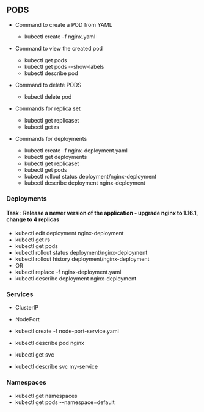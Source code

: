 ## PODS
- Command to create a POD from YAML
    * kubectl create -f nginx.yaml 

- Command to view the created pod
  - kubectl get pods
  - kubectl get pods --show-labels
  - kubectl describe pod <pod-name>
- Command to delete PODS
  - kubectl delete pod <pod-name>
- Commands for replica set
  - kubectl get replicaset
  - kubectl get rs
- Commands for deployments
  - kubectl create -f nginx-deployment.yaml
  - kubectl get deployments
  - kubectl get replicaset
  - kubectl get pods
  - kubectl rollout status deployment/nginx-deployment
  - kubectl describe deployment nginx-deployment

### Deployments
#### Task : Release a newer version of the application - upgrade nginx to 1.16.1, change to 4 replicas

- kubectl edit deployment nginx-deployment
- kubectl get rs
- kubectl get pods
- kubectl rollout status deployment/nginx-deployment
- kubectl rollout history deployment/nginx-deployment
- OR
- kubectl replace -f nginx-deployment.yaml
- kubectl describe deployment nginx-deployment

### Services 
- ClusterIP

- NodePort
- kubectl create -f node-port-service.yaml
- kubectl describe pod nginx
- kubectl get svc
- kubectl describe svc my-service

### Namespaces 
- kubectl get namespaces
- kubectl get pods --namespace=default




       